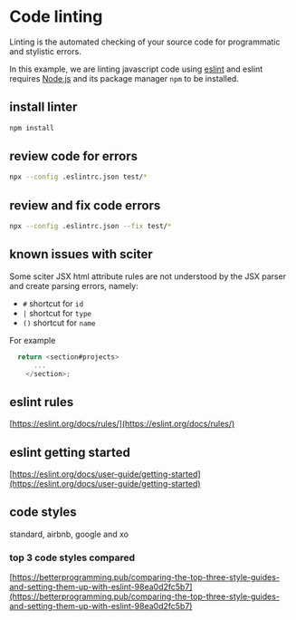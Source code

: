 # Code linting

Linting is the automated checking of your source code for programmatic and stylistic errors.

In this example, we are linting javascript code using [eslint](https://github.com/eslint/eslint) and eslint requires [Node.js](https://nodejs.dev/) and its package manager `npm` to be installed.

## install linter

```sh
npm install
```

## review code for errors

```sh
npx --config .eslintrc.json test/*
```

## review and fix code errors

```sh
npx --config .eslintrc.json --fix test/*
```

## known issues with sciter

Some sciter JSX html attribute rules are not understood by the JSX parser and create parsing errors, namely:

- `#` shortcut for `id`
- `|` shortcut for `type`
- `()` shortcut for `name`

For example

```jsx
  return <section#projects>
      ...
    </section>;
```

## eslint rules

[https://eslint.org/docs/rules/](https://eslint.org/docs/rules/)

## eslint getting started

[https://eslint.org/docs/user-guide/getting-started](https://eslint.org/docs/user-guide/getting-started)

## code styles

standard, airbnb, google and xo

### top 3 code styles compared

[https://betterprogramming.pub/comparing-the-top-three-style-guides-and-setting-them-up-with-eslint-98ea0d2fc5b7](https://betterprogramming.pub/comparing-the-top-three-style-guides-and-setting-them-up-with-eslint-98ea0d2fc5b7)
